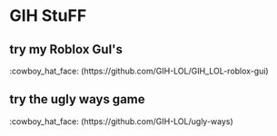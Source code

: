 # GIH StuFF
<title>GIH stuff</title>
<body>

<h2>try my Roblox GuI's</h2>:cowboy_hat_face:	
   (https://github.com/GIH-LOL/GIH_LOL-roblox-gui)

<h2>try the ugly ways game</h2>:cowboy_hat_face:	
   (https://github.com/GIH-LOL/ugly-ways)

</body>










